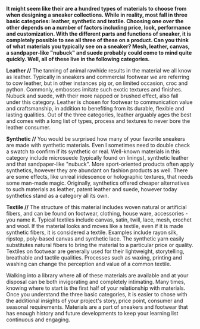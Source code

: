 

**It might seem like their are a hundred types of materials to choose from when designing a sneaker collections. While in reality, most fall in three basic categories: leather, synthetic and textile. Choosing one over the other depends on a number of factors including price, look, performance and customization. With the different parts and functions of sneaker, it is completely possible to see all three of these on a product. Can you think of what materials you typically see on a sneaker? Mesh, leather, canvas, a sandpaper-like "nubuck" and suede probably could come to mind quite quickly. Well, all of these live in the following categories.**

**Leather //** The tanning of animal rawhide results in the material we all know as leather. Typically in sneakers and commercial footwear we are referring to cow leather, but in other instances pig or, on limited occasion, croc and python. Commonly, embosses imitate such exotic textures and finishes. Nubuck and suede, with their more napped or brushed effect, also fall under this category. Leather is chosen for footwear to communication value and craftsmanship, in addition to benefiting from its durable, flexible and lasting qualities. Out of the three categories, leather arguably ages the best and comes with a long list of types, process and textures to never bore the leather consumer.

**Synthetic //** You would be surprised how many of your favorite sneakers are made with synthetic materials. Even I sometimes need to double check a swatch to confirm if its synthetic or real. Well-known materials in this category include microsuede (typically found on linings), synthetic leather and that sandpaper-like "nubuck". More sport-oriented products often apply synthetics, however they are abundant on fashion products as well. There are some effects, like unreal iridescence or holographic textures, that needs some man-made magic. Originally, synthetics offered cheaper alternatives to such materials as leather, patent leather and suede, however today synthetics stand as a category all its own.

**Textile //** The structure of this material includes woven natural or artificial fibers, and can be found on footwear, clothing, house ware, accessories - you name it. Typical textiles include canvas, satin, twill, lace, mesh, crochet and wool. If the material looks and moves like a textile, even if it is made synthetic fibers, it is considered a textile. Examples include rayon silk, ripstop, poly-based canvas and synthetic lace. The synthetic yarn easily substitutes natural fibers to bring the material to a particular price or quality. Textiles on footwear are generally used for their lightweight, storytelling, breathable and tactile qualities. Processes such as waxing, printing and washing can change the perception and value of a common textile.

Walking into a library where all of these materials are available and at your disposal can be both invigorating and completely intimating. Many times, knowing where to start is the first half of your relationship with materials. Once you understand the three basic categories, it is easier to chose with the additional insights of your project's story, price point, consumer and seasonal requirements. Materials are a part of sneakers and footwear that has enough history and future developments to keep your learning list continuous and engaging.
